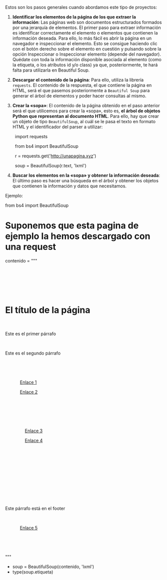 
Estos son los pasos generales cuando abordamos este tipo de proyectos:

1. **Identificar los elementos de la página de los que extraer la información**: Las páginas web son documentos estructurados formados por una jerarquía de elementos. El primer paso para extraer información es identificar correctamente el elemento o elementos que contienen la información deseada. Para ello, lo más fácil es abrir la página en un navegador e inspeccionar el elemento. Esto se consigue haciendo clic con el botón derecho sobre el elemento en cuestión y pulsando sobre la opción Inspeccionar o Inspeccionar elemento (depende del navegador). Quédate con toda la información disponible asociada al elemento (como la etiqueta, o los atributos id y/o class) ya que, posteriormente, te hará falta para utilizarla en Beautiful Soup.

2. **Descargar el contenido de la página**: Para ello, utiliza la librería `requests`. El contenido de la respuesta, el que contiene la página en HTML, será el que pasemos posteriormente a `Beautiful Soup` para generar el árbol de elementos y poder hacer consultas al mismo.

3. **Crear la «sopa»**: El contenido de la página obtenido en el paso anterior será el que utilicemos para crear la «sopa», esto es, **el árbol de objetos Python que representan al documento HTML**. Para ello, hay que crear un objeto de tipo `BeautifulSoup`, al cuál se le pasa el texto en formato HTML y el identificador del parser a utilizar:

        import requests

        from bs4 import BeautifulSoup

        r = requests.get('http://unapagina.xyz')

        soup = BeautifulSoup(r.text, 'lxml')

4. **Buscar los elementos en la «sopa» y obtener la información deseada**: El último paso es hacer una búsqueda en el árbol y obtener los objetos que contienen la información y datos que necesitamos.

Ejemplo: 

from bs4 import BeautifulSoup

  

# Suponemos que esta pagina de ejemplo la hemos descargado con una request

contenido = """

<html lang="es">

<head>

    <meta charset="UTF-8">

    <title>Página de prueba</title>

</head>

<body>

<div id="main" class="full-width">

    <h1>El título de la página</h1>

    <p>Este es el primer párrafo</p>

    <p>Este es el segundo párrafo</p>

    <div id="innerDiv">

        <div class="links">

            <a href="https://pagina1.xyz/">Enlace 1</a>

            <a href="https://pagina2.xyz/">Enlace 2</a>

        </div>

        <div class="right">

            <div class="links">

                <a href="https://pagina3.xyz/">Enlace 3</a>

                <a href="https://pagina4.xyz/">Enlace 4</a>

            </div>

        </div>

    </div>

    <div id="footer">

        <!-- El footer -->

        <p>Este párrafo está en el footer</p>

        <div class="links footer-links">

            <a href="https://pagina5.xyz/">Enlace 5</a>

        </div>

    </div>

</div>

</body>

</html>

"""

- soup = BeautifulSoup(contenido, 'lxml')
- type(soup.etiqueta)